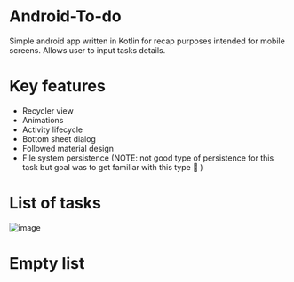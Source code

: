 # Android-To-do

Simple android app written in Kotlin for recap purposes intended for mobile screens.
Allows user to input tasks details.

# Key features
- Recycler view
- Animations
- Activity lifecycle
- Bottom sheet dialog
- Followed material design
- File system persistence (NOTE: not good type of persistence for this task but goal was to get familiar with this type :slightly_smiling_face: )

# List of tasks
![image](https://user-images.githubusercontent.com/84510840/188475739-e97321fc-fb11-485c-a7eb-bb9361da26cf.png)

# Empty list
